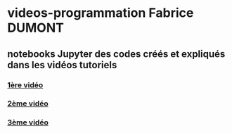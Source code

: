 # videos-programmation Fabrice DUMONT
## notebooks Jupyter des codes créés et expliqués dans les vidéos tutoriels

### [1ère vidéo](./1ere_video.ipynb)

### [2ème vidéo](./2eme_video.ipynb)

### [3ème vidéo](./3eme_video.ipynb)
